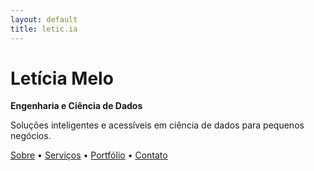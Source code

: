 ```yaml
---
layout: default
title: letic.ia
---
```


# Letícia Melo  
**Engenharia e Ciência de Dados**  

Soluções inteligentes e acessíveis em ciência de dados para pequenos negócios.

[Sobre](/about) • [Serviços](/services) • [Portfólio](/portfolio) • [Contato](/contato)
